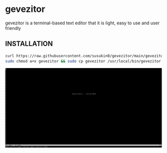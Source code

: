 # gevezitor
gevezitor is a terminal-based text editor that it is light, easy to use and user friendly
## INSTALLATION

```sh
curl https://raw.githubusercontent.com/susukin0/gevezitor/main/gevezitor.c >gevezitor.c && sudo gcc gevezitor.c -o gevezitor &&
sudo chmod a+x gevezitor && sudo cp gevezitor /usr/local/bin/gevezitor && gevezitor
```
![Screenshot](example.png)
